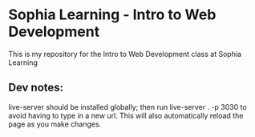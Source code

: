 # Sophia Learning - Intro to Web Development

This is my repository for the Intro to Web Development class at Sophia Learning

## Dev notes:
live-server should be installed globally; then run live-server . -p 3030 to avoid having to type in a new url.  This will also automatically reload the page as you make changes.